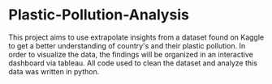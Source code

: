 # Plastic-Pollution-Analysis
This project aims to use extrapolate insights from a dataset found on Kaggle to get a better understanding of country's and their plastic pollution. In order to visualize the data, the findings will be organized in an interactive dashboard via tableau. 
All code used to clean the dataset and analyze this data was written in python. 

